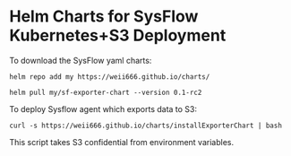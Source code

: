 # Helm Charts for SysFlow Kubernetes+S3 Deployment

To download the SysFlow yaml charts:
```
helm repo add my https://weii666.github.io/charts/

helm pull my/sf-exporter-chart --version 0.1-rc2
```

To deploy Sysflow agent which exports data to S3:
```
curl -s https://weii666.github.io/charts/installExporterChart | bash
```
This script takes S3 confidential from environment variables.
